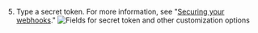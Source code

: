 5. Type a secret token. For more information, see "[Securing your webhooks](/webhooks/securing/#securing-your-secret-token)."
   ![Fields for secret token and other customization options](/assets/images/help/sponsors/webhook-secret-token.png)
